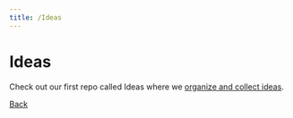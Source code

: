 ```yaml
---
title: /Ideas
---
```


# Ideas

Check out our first repo called Ideas where we [organize and collect ideas](https://github.com/The-Brains/Ideas). 

[Back](/)
